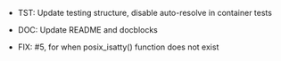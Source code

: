 - TST: Update testing structure, disable auto-resolve in container tests

- DOC: Update README and docblocks

- FIX: #5, for when posix_isatty() function does not exist
